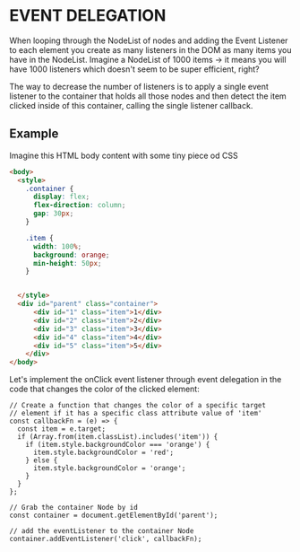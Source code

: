 # EVENT DELEGATION

When looping through the NodeList of nodes and adding the Event Listener to each element you create as many listeners in the DOM as many items you have in the NodeList. Imagine a NodeList of 1000 items -> it means you will have 1000 listeners which doesn't seem to be super efficient, right?

The way to decrease the number of listeners is to apply a single event listener to the container that holds all those nodes and then detect the item clicked inside of this container, calling the single listener callback.

## Example

Imagine this HTML body content with some tiny piece od CSS

```HTML
<body>
  <style>
    .container {
      display: flex;
      flex-direction: column;
      gap: 30px;
    }

    .item {
      width: 100%;
      background: orange;
      min-height: 50px;
    }


  </style>
  <div id="parent" class="container">
      <div id="1" class="item">1</div>
      <div id="2" class="item">2</div>
      <div id="3" class="item">3</div>
      <div id="4" class="item">4</div>
      <div id="5" class="item">5</div>
    </div>
</body>
```

Let's implement the onClick event listener through event delegation in the code that changes the color of the clicked element:

```JS
// Create a function that changes the color of a specific target
// element if it has a specific class attribute value of 'item'
const callbackFn = (e) => {
  const item = e.target;
  if (Array.from(item.classList).includes('item')) {
    if (item.style.backgroundColor === 'orange') {
      item.style.backgroundColor = 'red';
    } else {
      item.style.backgroundColor = 'orange';
    }
  }
};

// Grab the container Node by id
const container = document.getElementById('parent');

// add the eventListener to the container Node
container.addEventListener('click', callbackFn);
```
